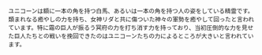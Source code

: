     ユニコーンは額に一本の角を持つ白馬、あるいは一本の角を持つ人の姿をしている精霊です。
    類まれなる癒やしの力を持ち、女神リダと共に傷ついた神々の軍勢を癒やして回ったと言われています。特に霜の巨人が振るう冥府の力を打ち消す力を持っており、当初圧倒的な力を見せた巨人たちとの戦いを挽回できたのはユニコーンたちの力によるところが大きいと言われています。
